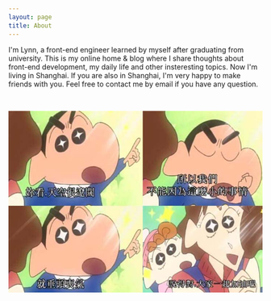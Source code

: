 ```yaml
---
layout: page
title: About
---
```


I'm Lynn, a front-end engineer learned by myself after graduating from university. This is my online home & blog where I share thoughts about front-end development, my daily life and other insteresting topics. Now I'm living in Shanghai. If you are also in Shanghai, I'm very happy to make friends with you. Feel free to contact me by email if you have any question.

<br />

![](/images/post/about.jpg)

<br />
